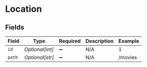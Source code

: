 # Location


## Fields

| Field              | Type               | Required           | Description        | Example            |
| ------------------ | ------------------ | ------------------ | ------------------ | ------------------ |
| `id`               | *Optional[int]*    | :heavy_minus_sign: | N/A                | 1                  |
| `path`             | *Optional[str]*    | :heavy_minus_sign: | N/A                | /movies            |